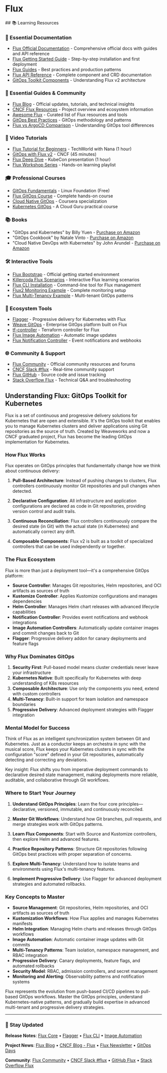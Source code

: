 # Flux

<GitHubButtons />
## 📚 Learning Resources

### 📖 Essential Documentation
- [Flux Official Documentation](https://fluxcd.io/docs/) - Comprehensive official docs with guides and API reference
- [Flux Getting Started Guide](https://fluxcd.io/docs/get-started/) - Step-by-step installation and first deployment
- [Flux Guides](https://fluxcd.io/docs/guides/) - Best practices and production patterns
- [Flux API Reference](https://fluxcd.io/docs/components/) - Complete component and CRD documentation
- [GitOps Toolkit Components](https://fluxcd.io/docs/components/) - Understanding Flux v2 architecture

### 📝 Essential Guides & Community
- [Flux Blog](https://fluxcd.io/blog/) - Official updates, tutorials, and technical insights
- [CNCF Flux Resources](https://www.cncf.io/projects/flux/) - Project overview and ecosystem information
- [Awesome Flux](https://github.com/fluxcd/awesome-flux) - Curated list of Flux resources and tools
- [GitOps Best Practices](https://www.weave.works/technologies/gitops/) - GitOps methodology and patterns
- [Flux vs ArgoCD Comparison](https://blog.container-solutions.com/flux-vs-argo-cd) - Understanding GitOps tool differences

### 🎥 Video Tutorials
- [Flux Tutorial for Beginners](https://www.youtube.com/watch?v=R6OeIgb7lUI) - TechWorld with Nana (1 hour)
- [GitOps with Flux v2](https://www.youtube.com/watch?v=nGLpUCQh7RE) - CNCF (45 minutes)
- [Flux Deep Dive](https://www.youtube.com/watch?v=7E_DeaFLXBA) - KubeCon presentation (1 hour)
- [Flux Workshop Series](https://www.youtube.com/playlist?list=PLbx4FZ4kOKntmgJqaTdIbhHyPkxp0K2K1) - Hands-on learning playlist

### 🎓 Professional Courses
- [GitOps Fundamentals](https://training.linuxfoundation.org/training/gitops-fundamentals-lfs169/) - Linux Foundation (Free)
- [Flux GitOps Course](https://www.udemy.com/course/gitops-with-flux/) - Complete hands-on course
- [Cloud Native GitOps](https://www.coursera.org/learn/gitops-cloud-native-ci-cd) - Coursera specialization
- [Kubernetes GitOps](https://acloudguru.com/course/kubernetes-gitops-with-flux) - A Cloud Guru practical course

### 📚 Books
- "GitOps and Kubernetes" by Billy Yuen - [Purchase on Amazon](https://www.amazon.com/GitOps-Kubernetes-Continuous-Deployment-Argo/dp/1617297275)
- "GitOps Cookbook" by Natale Vinto - [Purchase on Amazon](https://www.amazon.com/GitOps-Cookbook-Kubernetes-Automation-Practices/dp/1492097465)
- "Cloud Native DevOps with Kubernetes" by John Arundel - [Purchase on Amazon](https://www.amazon.com/Cloud-Native-DevOps-Kubernetes-Applications/dp/1492040762)

### 🛠️ Interactive Tools
- [Flux Bootstrap](https://fluxcd.io/docs/get-started/) - Official getting started environment
- [Killercoda Flux Scenarios](https://killercoda.com/flux) - Interactive Flux learning scenarios
- [Flux CLI Installation](https://fluxcd.io/docs/installation/) - Command-line tool for Flux management
- [Flux2 Monitoring Example](https://github.com/fluxcd/flux2-monitoring-example) - Complete monitoring setup
- [Flux Multi-Tenancy Example](https://github.com/fluxcd/flux2-multi-tenancy) - Multi-tenant GitOps patterns

### 🚀 Ecosystem Tools
- [Flagger](https://flagger.app/) - Progressive delivery for Kubernetes with Flux
- [Weave GitOps](https://www.weave.works/product/gitops/) - Enterprise GitOps platform built on Flux
- [tf-controller](https://github.com/weaveworks/tf-controller) - Terraform controller for Flux
- [Flux Image Automation](https://fluxcd.io/docs/guides/image-automation/) - Automatic image updates
- [Flux Notification Controller](https://fluxcd.io/docs/components/notification/) - Event notifications and webhooks

### 🌐 Community & Support
- [Flux Community](https://fluxcd.io/community/) - Official community resources and forums
- [CNCF Slack #flux](https://slack.cncf.io/) - Real-time community support
- [Flux GitHub](https://github.com/fluxcd/flux2) - Source code and issue tracking
- [Stack Overflow Flux](https://stackoverflow.com/questions/tagged/flux) - Technical Q&A and troubleshooting

## Understanding Flux: GitOps Toolkit for Kubernetes

Flux is a set of continuous and progressive delivery solutions for Kubernetes that are open and extensible. It's the GitOps toolkit that enables you to manage Kubernetes clusters and deliver applications using Git repositories as the source of truth. Created by Weaveworks and now a CNCF graduated project, Flux has become the leading GitOps implementation for Kubernetes.

### How Flux Works

Flux operates on GitOps principles that fundamentally change how we think about continuous delivery:

1. **Pull-Based Architecture**: Instead of pushing changes to clusters, Flux controllers continuously monitor Git repositories and pull changes when detected.

2. **Declarative Configuration**: All infrastructure and application configurations are declared as code in Git repositories, providing version control and audit trails.

3. **Continuous Reconciliation**: Flux controllers continuously compare the desired state (in Git) with the actual state (in Kubernetes) and automatically correct any drift.

4. **Composable Components**: Flux v2 is built as a toolkit of specialized controllers that can be used independently or together.

### The Flux Ecosystem

Flux is more than just a deployment tool—it's a comprehensive GitOps platform:

- **Source Controller**: Manages Git repositories, Helm repositories, and OCI artifacts as sources of truth
- **Kustomize Controller**: Applies Kustomize configurations and manages dependencies
- **Helm Controller**: Manages Helm chart releases with advanced lifecycle capabilities
- **Notification Controller**: Provides event notifications and webhook integrations
- **Image Automation Controllers**: Automatically update container images and commit changes back to Git
- **Flagger**: Progressive delivery addon for canary deployments and feature flags

### Why Flux Dominates GitOps

1. **Security First**: Pull-based model means cluster credentials never leave your infrastructure
2. **Kubernetes Native**: Built specifically for Kubernetes with deep understanding of K8s resources
3. **Composable Architecture**: Use only the components you need, extend with custom controllers
4. **Multi-Tenancy**: Built-in support for team isolation and namespace boundaries
5. **Progressive Delivery**: Advanced deployment strategies with Flagger integration

### Mental Model for Success

Think of Flux as an intelligent synchronization system between Git and Kubernetes. Just as a conductor keeps an orchestra in sync with the musical score, Flux keeps your Kubernetes clusters in sync with the configuration "score" defined in your Git repositories, automatically detecting and correcting any deviations.

Key insight: Flux shifts you from imperative deployment commands to declarative desired state management, making deployments more reliable, auditable, and collaborative through Git workflows.

### Where to Start Your Journey

1. **Understand GitOps Principles**: Learn the four core principles—declarative, versioned, immutable, and continuously reconciled.

2. **Master Git Workflows**: Understand how Git branches, pull requests, and merge strategies work with GitOps patterns.

3. **Learn Flux Components**: Start with Source and Kustomize controllers, then explore Helm and advanced features.

4. **Practice Repository Patterns**: Structure Git repositories following GitOps best practices with proper separation of concerns.

5. **Explore Multi-Tenancy**: Understand how to isolate teams and environments using Flux's multi-tenancy features.

6. **Implement Progressive Delivery**: Use Flagger for advanced deployment strategies and automated rollbacks.

### Key Concepts to Master

- **Source Management**: Git repositories, Helm repositories, and OCI artifacts as sources of truth
- **Kustomization Workflows**: How Flux applies and manages Kubernetes manifests
- **Helm Integration**: Managing Helm charts and releases through GitOps workflows
- **Image Automation**: Automatic container image updates with Git commits
- **Multi-Tenancy Patterns**: Team isolation, namespace management, and RBAC integration
- **Progressive Delivery**: Canary deployments, feature flags, and automated rollbacks
- **Security Model**: RBAC, admission controllers, and secret management
- **Monitoring and Alerting**: Observability patterns and notification systems

Flux represents the evolution from push-based CI/CD pipelines to pull-based GitOps workflows. Master the GitOps principles, understand Kubernetes-native patterns, and gradually build expertise in advanced multi-tenant and progressive delivery strategies.

---

### 📡 Stay Updated

**Release Notes**: [Flux Core](https://github.com/fluxcd/flux2/releases) • [Flagger](https://github.com/fluxcd/flagger/releases) • [Flux CLI](https://github.com/fluxcd/flux2/releases) • [Image Automation](https://github.com/fluxcd/image-automation-controller/releases)

**Project News**: [Flux Blog](https://fluxcd.io/blog/) • [CNCF Blog - Flux](https://www.cncf.io/blog/?_sft_projects=flux) • [Flux Newsletter](https://lists.cncf.io/g/cncf-flux-announce) • [GitOps Days](https://www.gitopsdays.com/)

**Community**: [Flux Community](https://fluxcd.io/community/) • [CNCF Slack #flux](https://slack.cncf.io/) • [GitHub Flux](https://github.com/fluxcd/flux2) • [Stack Overflow Flux](https://stackoverflow.com/questions/tagged/flux)